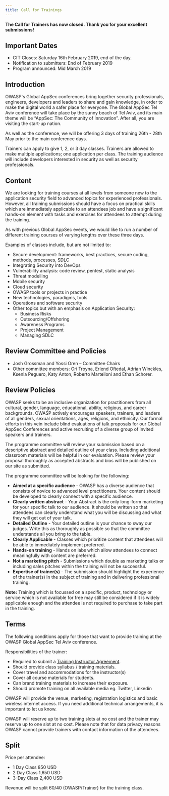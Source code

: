 ```yaml
---
title: Call for Trainings
---
```


**The Call for Trainers has now closed. Thank you for your excellent submissions!**

## Important Dates
* CfT Closes: Saturday 16th February 2019, end of the day.
* Notification to submitters: End of February 2019
* Program announced: Mid March 2019

## Introduction

OWASP's Global AppSec conferences bring together security professionals, engineers, developers and leaders to share and gain knowledge, in order to make the digital world a safer place for everyone. The Global AppSec Tel Aviv conference will take place by the sunny beach of Tel Aviv, and its main theme will be “AppSec: The Community of Innovation”. After all, you are visiting the start-up nation. 

As well as the conference, we will be offering 3 days of training 26th - 28th May prior to the main conference days.

Trainers can apply to give 1, 2, or 3 day classes. Trainers are allowed to make multiple applications; one application per class. The training audience will include developers interested in security as well as security professionals.

## Content

We are looking for training courses at all levels from someone new to the application security field to advanced topics for experienced professionals. However, all training submissions should have a focus on practical skills which are immediately applicable to an attendees job and have a significant hands-on element with tasks and exercises for attendees to attempt during the training.

As with previous Global AppSec events, we would like to run a number of different training courses of varying lengths over these three days.

Examples of classes include, but are not limited to:

* Secure development: frameworks, best practices, secure coding, methods, processes, SDLC
* Integrating Security into DevOps
* Vulnerability analysis: code review, pentest, static analysis
* Threat modelling
* Mobile security
* Cloud security
* OWASP tools or projects in practice
* New technologies, paradigms, tools
* Operations and software security
* Other topics but with an emphasis on Application Security:
	* Business Risks
	* Outsourcing/Offshoring
	* Awareness Programs
	* Project Management
	* Managing SDLC

## Review Committee and Policies

* Josh Grossman and Yossi Oren – Committee Chairs
* Other committee members: Ori Troyna, Erlend Oftedal, Adrian Winckles, Ksenia Peguero, Katy Anton, Roberto Martelloni and Ethan Schorer.
 

## Review Policies

OWASP seeks to be an inclusive organization for practitioners from all cultural, gender, language, educational, ability, religious, and career backgrounds. OWASP actively encourages speakers, trainers, and leaders of all genders, sexual orientations, ages, religions, and ethnicity. Our formal efforts in this vein include blind evaluations of talk proposals for our Global AppSec Conferences and active recruiting of a diverse group of invited speakers and trainers.

The programme committee will review your submission based on a descriptive abstract and detailed outline of your class. Including additional classroom materials will be helpful in our evaluation. Please review your proposal thoroughly as accepted abstracts and bios will be published on our site as submitted.

The programme committee will be looking for the following:

* **Aimed at a specific audience** - OWASP has a diverse audience that consists of novice to advanced level practitioners. Your content should be developed to clearly connect with a specific audience.
* **Clearly written abstract** - Your Abstract is the only long-form marketing for your specific talk to our audience. It should be written so that attendees can clearly understand what you will be discussing and what they will get out of your talk.
* **Detailed Outline** - Your detailed outline is your chance to sway our judges. Write this as thoroughly as possible so that the committee understands all you bring to the table.
* **Clearly Applicable** - Classes which prioritize content that attendees will be able to immediately implement preferred.
* **Hands-on training** - Hands on labs which allow attendees to connect meaningfully with content are preferred.
* **Not a marketing pitch** - Submissions which double as marketing talks or including sales pitches within the training will not be successful.
* **Expertise of trainer(s)** - The submission should highlight the experience of the trainer(s) in the subject of training and in delivering professional training.

**Note:** Training which is focussed on a specific, product, technology or service which is not available for free may still be considered if it is widely applicable enough and the attendee is not required to purchase to take part in the training.

## Terms

The following conditions apply for those that want to provide training at the OWASP Global AppSec Tel Aviv conference. 

Responsibilities of the trainer:

* Required to submit a [Training Instructor Agreement](../docs/Training_Instructor_Agreement.docx).
* Should provide class syllabus / training materials.
* Cover travel and accommodations for the instructor(s)
* Cover all course materials for students.
* Can brand training materials to increase their exposure.
* Should promote training on all available media eg. Twitter, Linkedin

OWASP will provide the venue, marketing, registration logistics and basic wireless internet access. If you need additional technical arrangements, it is important to let us know.

OWASP will reserve up to two training slots at no cost and the trainer may reserve up to one slot at no cost. Please note that for data privacy reasons OWASP cannot provide trainers with contact information of the attendees.

## Split

Price per attendee:

* 1 Day Class 850 USD
* 2 Day Class 1,650 USD
* 3-Day Class 2,400 USD

Revenue will be split 60/40 (OWASP/Trainer) for the training class.

